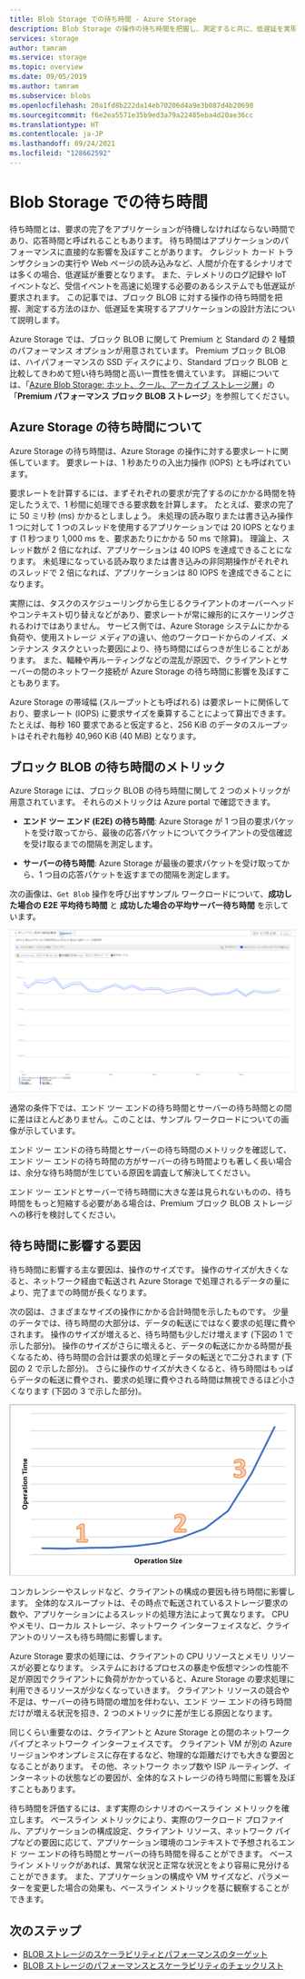 ```yaml
---
title: Blob Storage での待ち時間 - Azure Storage
description: Blob Storage の操作の待ち時間を把握し、測定すると共に、低遅延を実現する Blob Storage アプリケーションの設計方法について説明します。
services: storage
author: tamram
ms.service: storage
ms.topic: overview
ms.date: 09/05/2019
ms.author: tamram
ms.subservice: blobs
ms.openlocfilehash: 20a1fd8b222da14eb70206d4a9e3b087d4b20690
ms.sourcegitcommit: f6e2ea5571e35b9ed3a79a22485eba4d20ae36cc
ms.translationtype: HT
ms.contentlocale: ja-JP
ms.lasthandoff: 09/24/2021
ms.locfileid: "128662592"
---
```

# <a name="latency-in-blob-storage"></a>Blob Storage での待ち時間

待ち時間とは、要求の完了をアプリケーションが待機しなければならない時間であり、応答時間と呼ばれることもあります。 待ち時間はアプリケーションのパフォーマンスに直接的な影響を及ぼすことがあります。 クレジット カード トランザクションの実行や Web ページの読み込みなど、人間が介在するシナリオでは多くの場合、低遅延が重要となります。 また、テレメトリのログ記録や IoT イベントなど、受信イベントを高速に処理する必要のあるシステムでも低遅延が要求されます。 この記事では、ブロック BLOB に対する操作の待ち時間を把握、測定する方法のほか、低遅延を実現するアプリケーションの設計方法について説明します。

Azure Storage では、ブロック BLOB に関して Premium と Standard の 2 種類のパフォーマンス オプションが用意されています。 Premium ブロック BLOB は、ハイパフォーマンスの SSD ディスクにより、Standard ブロック BLOB と比較してきわめて短い待ち時間と高い一貫性を備えています。 詳細については、「[Azure Blob Storage: ホット、クール、アーカイブ ストレージ層](storage-blob-storage-tiers.md)」の「**Premium パフォーマンス ブロック BLOB ストレージ**」を参照してください。

## <a name="about-azure-storage-latency"></a>Azure Storage の待ち時間について

Azure Storage の待ち時間は、Azure Storage の操作に対する要求レートに関係しています。 要求レートは、1 秒あたりの入出力操作 (IOPS) とも呼ばれています。

要求レートを計算するには、まずそれぞれの要求が完了するのにかかる時間を特定したうえで、1 秒間に処理できる要求数を計算します。 たとえば、要求の完了に 50 ミリ秒 (ms) かかるとしましょう。 未処理の読み取りまたは書き込み操作 1 つに対して 1 つのスレッドを使用するアプリケーションでは 20 IOPS となります (1 秒つまり 1,000 ms を、要求あたりにかかる 50 ms で除算)。 理論上、スレッド数が 2 倍になれば、アプリケーションは 40 IOPS を達成できることになります。 未処理になっている読み取りまたは書き込みの非同期操作がそれぞれのスレッドで 2 倍になれば、アプリケーションは 80 IOPS を達成できることになります。

実際には、タスクのスケジューリングから生じるクライアントのオーバーヘッドやコンテキスト切り替えなどがあり、要求レートが常に線形的にスケーリングされるわけではありません。 サービス側では、Azure Storage システムにかかる負荷や、使用ストレージ メディアの違い、他のワークロードからのノイズ、メンテナンス タスクといった要因により、待ち時間にばらつきが生じることがあります。 また、輻輳や再ルーティングなどの混乱が原因で、クライアントとサーバーの間のネットワーク接続が Azure Storage の待ち時間に影響を及ぼすこともあります。

Azure Storage の帯域幅 (スループットとも呼ばれる) は要求レートに関係しており、要求レート (IOPS) に要求サイズを乗算することによって算出できます。 たとえば、毎秒 160 要求であると仮定すると、256 KiB のデータのスループットはそれぞれ毎秒 40,960 KiB (40 MiB) となります。

## <a name="latency-metrics-for-block-blobs"></a>ブロック BLOB の待ち時間のメトリック

Azure Storage には、ブロック BLOB の待ち時間に関して 2 つのメトリックが用意されています。 それらのメトリックは Azure portal で確認できます。

- **エンド ツー エンド (E2E) の待ち時間**: Azure Storage が 1 つ目の要求パケットを受け取ってから、最後の応答パケットについてクライアントの受信確認を受け取るまでの間隔を測定します。

- **サーバーの待ち時間**: Azure Storage が最後の要求パケットを受け取ってから、1 つ目の応答パケットを返すまでの間隔を測定します。

次の画像は、`Get Blob` 操作を呼び出すサンプル ワークロードについて、**成功した場合の E2E 平均待ち時間** と **成功した場合の平均サーバー待ち時間** を示しています。

![Get Blob 操作の待ち時間のメトリックを示すスクリーンショット](media/storage-blobs-latency/latency-metrics-get-blob.png)

通常の条件下では、エンド ツー エンドの待ち時間とサーバーの待ち時間との間に差はほとんどありません。このことは、サンプル ワークロードについての画像が示しています。

エンド ツー エンドの待ち時間とサーバーの待ち時間のメトリックを確認して、エンド ツー エンドの待ち時間の方がサーバーの待ち時間よりも著しく長い場合は、余分な待ち時間が生じている原因を調査して解決してください。

エンド ツー エンドとサーバーで待ち時間に大きな差は見られないものの、待ち時間をもっと短縮する必要がある場合は、Premium ブロック BLOB ストレージへの移行を検討してください。

## <a name="factors-influencing-latency"></a>待ち時間に影響する要因

待ち時間に影響する主な要因は、操作のサイズです。 操作のサイズが大きくなると、ネットワーク経由で転送され Azure Storage で処理されるデータの量により、完了までの時間が長くなります。

次の図は、さまざまなサイズの操作にかかる合計時間を示したものです。 少量のデータでは、待ち時間の大部分は、データの転送にではなく要求の処理に費やされます。 操作のサイズが増えると、待ち時間も少しだけ増えます (下図の 1 で示した部分)。 操作のサイズがさらに増えると、データの転送にかかる時間が長くなるため、待ち時間の合計は要求の処理とデータの転送とで二分されます (下図の 2 で示した部分)。 さらに操作のサイズが大きくなると、待ち時間はもっぱらデータの転送に費やされ、要求の処理に費やされる時間は無視できるほど小さくなります (下図の 3 で示した部分)。

![操作のサイズごとの処理時間の合計を示すスクリーンショット](media/storage-blobs-latency/operation-time-size-chart.png)

コンカレンシーやスレッドなど、クライアントの構成の要因も待ち時間に影響します。 全体的なスループットは、その時点で転送されているストレージ要求の数や、アプリケーションによるスレッドの処理方法によって異なります。 CPU やメモリ、ローカル ストレージ、ネットワーク インターフェイスなど、クライアントのリソースも待ち時間に影響します。

Azure Storage 要求の処理には、クライアントの CPU リソースとメモリ リソースが必要となります。 システムにおけるプロセスの暴走や仮想マシンの性能不足が原因でクライアントに負荷がかかっていると、Azure Storage の要求処理に利用できるリソースが少なくなっていきます。 クライアント リソースの競合や不足は、サーバーの待ち時間の増加を伴わない、エンド ツー エンドの待ち時間だけが増える状況を招き、2 つのメトリックに差が生じる原因となります。

同じくらい重要なのは、クライアントと Azure Storage との間のネットワーク パイプとネットワーク インターフェイスです。 クライアント VM が別の Azure リージョンやオンプレミスに存在するなど、物理的な距離だけでも大きな要因となることがあります。 その他、ネットワーク ホップ数や ISP ルーティング、インターネットの状態などの要因が、全体的なストレージの待ち時間に影響を及ぼすこともあります。

待ち時間を評価するには、まず実際のシナリオのベースライン メトリックを確立します。 ベースライン メトリックにより、実際のワークロード プロファイル、アプリケーションの構成設定、クライアント リソース、ネットワーク パイプなどの要因に応じて、アプリケーション環境のコンテキストで予想されるエンド ツー エンドの待ち時間とサーバーの待ち時間を得ることができます。 ベースライン メトリックがあれば、異常な状況と正常な状況とをより容易に見分けることができます。 また、アプリケーションの構成や VM サイズなど、パラメーターを変更した場合の効果も、ベースライン メトリックを基に観察することができます。

## <a name="next-steps"></a>次のステップ

- [BLOB ストレージのスケーラビリティとパフォーマンスのターゲット](scalability-targets.md)
- [BLOB ストレージのパフォーマンスとスケーラビリティのチェックリスト](storage-performance-checklist.md)
